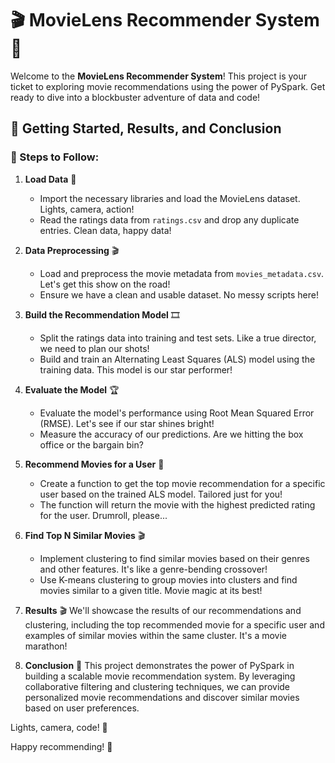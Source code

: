 # 🎬 MovieLens Recommender System 🍿

Welcome to the **MovieLens Recommender System**! This project is your ticket to exploring movie recommendations using the power of PySpark. Get ready to dive into a blockbuster adventure of data and code!

## 🚀 Getting Started, Results, and Conclusion

### 🎥 Steps to Follow:

1. **Load Data** 🍿
   - Import the necessary libraries and load the MovieLens dataset. Lights, camera, action!
   - Read the ratings data from `ratings.csv` and drop any duplicate entries. Clean data, happy data!

2. **Data Preprocessing** 🎬
   - Load and preprocess the movie metadata from `movies_metadata.csv`. Let's get this show on the road!
   - Ensure we have a clean and usable dataset. No messy scripts here!

3. **Build the Recommendation Model** 🎞️
   - Split the ratings data into training and test sets. Like a true director, we need to plan our shots!
   - Build and train an Alternating Least Squares (ALS) model using the training data. This model is our star performer!

4. **Evaluate the Model** 🏆
   - Evaluate the model's performance using Root Mean Squared Error (RMSE). Let's see if our star shines bright!
   - Measure the accuracy of our predictions. Are we hitting the box office or the bargain bin?

5. **Recommend Movies for a User** 🍿
   - Create a function to get the top movie recommendation for a specific user based on the trained ALS model. Tailored just for you!
   - The function will return the movie with the highest predicted rating for the user. Drumroll, please...

6. **Find Top N Similar Movies** 🎬
   - Implement clustering to find similar movies based on their genres and other features. It's like a genre-bending crossover!
   - Use K-means clustering to group movies into clusters and find movies similar to a given title. Movie magic at its best!

7. **Results** 🎬
   We'll showcase the results of our recommendations and clustering, including the top recommended movie for a specific user and examples of similar movies within the same cluster. It's a movie marathon!

8. **Conclusion** 🍿
   This project demonstrates the power of PySpark in building a scalable movie recommendation system. By leveraging collaborative filtering and clustering techniques, we can provide personalized movie recommendations and discover similar movies based on user preferences.

Lights, camera, code! 🎥

Happy recommending! 🍿
